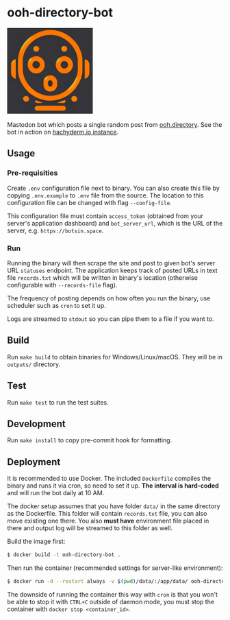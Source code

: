 <link rel="me" href="https://community.hachyderm.io/approved" />

# ooh-directory-bot

<img alt="logo for the bot depicting robot's head with surprised look" src="./assets/avatar.png" width="200" height="auto" />

Mastodon bot which posts a single random post from [ooh.directory](https://ooh.directory).
See the bot in action on [hachyderm.io instance](https://hachyderm.io/@ooh_directory_bot).

## Usage

### Pre-requisities

Create `.env` configuration file next to binary. You can also create this file by copying `.env.example` to `.env` file from the source. The location to this configuration file can be changed with flag `--config-file`.

This configuration file must contain `access_token` (obtained from your server's application dashboard) and `bot_server_url`, which is the URL of the server, e.g. `https://botsin.space`.

### Run

Running the binary will then scrape the site and post to given bot's server URL `statuses` endpoint. The application keeps track of posted URLs in text file `records.txt` which will be written in binary's location (otherwise configurable with `--records-file` flag).

The frequency of posting depends on how often you run the binary, use scheduler such as `cron` to set it up.

Logs are streamed to `stdout` so you can pipe them to a file if you want to.

## Build

Run `make build` to obtain binaries for Windows/Linux/macOS. They will be in `outputs/` directory.

## Test

Run `make test` to run the test suites.

## Development

Run `make install` to copy pre-commit hook for formatting.

## Deployment

It is recommended to use Docker. The included `Dockerfile` compiles the binary and runs it via cron, so need to set it up. **The interval is hard-coded** and will run the bot daily at 10 AM.

The docker setup assumes that you have folder `data/` in the same directory as the Dockerfile. This folder will contain `records.txt` file, you can also move existing one there. You also **must have** environment file placed in there and output log will be streamed to this folder as well.

Build the image first:

```bash
$ docker build -t ooh-directory-bot .
```

Then run the container (recommended settings for server-like environment):

```bash
$ docker run -d --restart always -v $(pwd)/data/:/app/data/ ooh-directory-bot
```

The downside of running the container this way with `cron` is that you won't be able to stop it with `CTRL+C` outside of daemon mode, you must stop the container with `docker stop <container_id>`.
